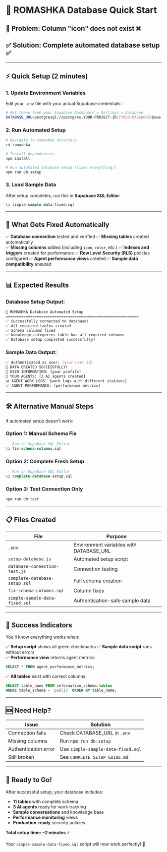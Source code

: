 # 🚀 ROMASHKA Database Quick Start

## 🎯 Problem: Column "icon" does not exist ❌
## ✅ Solution: Complete automated database setup ✅

---

## ⚡ Quick Setup (2 minutes)

### 1. **Update Environment Variables**
Edit your `.env` file with your actual Supabase credentials:

```bash
# Get these from your Supabase Dashboard > Settings > Database
DATABASE_URL=postgresql://postgres.YOUR-PROJECT-ID:[YOUR-PASSWORD]@aws-0-[REGION].pooler.supabase.com:5432/postgres
```

### 2. **Run Automated Setup**
```bash
# Navigate to romashka directory
cd romashka

# Install dependencies
npm install

# Run automated database setup (fixes everything!)
npm run db:setup
```

### 3. **Load Sample Data**
After setup completes, run this in **Supabase SQL Editor**:
```sql
\i simple-sample-data-fixed.sql
```

---

## 🔧 What Gets Fixed Automatically

✅ **Database connection** tested and verified
✅ **Missing tables** created automatically  
✅ **Missing columns** added (including `icon`, `color`, etc.)
✅ **Indexes and triggers** created for performance
✅ **Row Level Security (RLS)** policies configured
✅ **Agent performance views** created
✅ **Sample data compatibility** ensured

---

## 📊 Expected Results

### Database Setup Output:
```bash
🔧 ROMASHKA Database Automated Setup
============================================================
✅ Successfully connected to database!
✅ All required tables created
✅ Schema columns fixed
✅ knowledge_categories table has all required columns
✅ Database setup completed successfully!
```

### Sample Data Output:
```bash
✅ Authenticated as user: [your-user-id]
🎉 DATA CREATED SUCCESSFULLY!
👤 USER INFORMATION: [your profile]
🤖 YOUR AGENTS: [3 AI agents created]
📊 AGENT WORK LOGS: [work logs with different statuses]
📈 AGENT PERFORMANCE: [performance metrics]
```

---

## 🛠 Alternative Manual Steps

If automated setup doesn't work:

### Option 1: Manual Schema Fix
```sql
-- Run in Supabase SQL Editor
\i fix-schema-columns.sql
```

### Option 2: Complete Fresh Setup
```sql
-- Run in Supabase SQL Editor  
\i complete-database-setup.sql
```

### Option 3: Test Connection Only
```bash
npm run db:test
```

---

## 📋 Files Created

| File | Purpose |
|------|---------|
| `.env` | Environment variables with DATABASE_URL |
| `setup-database.js` | Automated setup script |
| `database-connection-test.js` | Connection testing |
| `complete-database-setup.sql` | Full schema creation |
| `fix-schema-columns.sql` | Column fixes |
| `simple-sample-data-fixed.sql` | Authentication-safe sample data |

---

## 🎉 Success Indicators

You'll know everything works when:

✅ **Setup script** shows all green checkmarks
✅ **Sample data script** runs without errors  
✅ **Performance view** returns agent metrics:
```sql
SELECT * FROM agent_performance_metrics;
```

✅ **All tables** exist with correct columns:
```sql
SELECT table_name FROM information_schema.tables 
WHERE table_schema = 'public' ORDER BY table_name;
```

---

## 🆘 Need Help?

| Issue | Solution |
|-------|----------|
| Connection fails | Check DATABASE_URL in `.env` |
| Missing columns | Run `npm run db:setup` |
| Authentication error | Use `simple-sample-data-fixed.sql` |
| Still broken | See `COMPLETE_SETUP_GUIDE.md` |

---

## 🚀 Ready to Go!

After successful setup, your database includes:
- **11 tables** with complete schema
- **3 AI agents** ready for work tracking
- **Sample conversations** and knowledge base
- **Performance monitoring** views
- **Production-ready** security policies

**Total setup time: ~2 minutes** ⚡

Your `simple-sample-data-fixed.sql` script will now work perfectly! 🎉